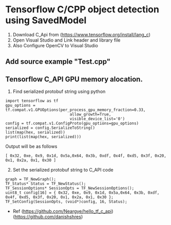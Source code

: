 # Tensorflow C/CPP object detection using SavedModel

1. Download C_Api from (https://www.tensorflow.org/install/lang_c)
2. Open Visual Studio and Link header and library file
3. Also Configure OpenCV to Visual Studio
## Add source example "Test.cpp"

## Tensorflow C_API GPU memory alocation.
1. Find serialized protobuf string using python
```
import tensorflow as tf  
gpu_options = tf.compat.v1.GPUOptions(per_process_gpu_memory_fraction=0.33, 
                            allow_growth=True,
                            visible_device_list='0')
config = tf.compat.v1.ConfigProto(gpu_options=gpu_options)
serialized = config.SerializeToString()
list(map(hex, serialized))
print(list(map(hex, serialized)))
```
Output will be as follows
```
[ 0x32, 0xe, 0x9, 0x1d, 0x5a,0x64, 0x3b, 0xdf, 0x4f, 0xd5, 0x3f, 0x20, 0x1, 0x2a, 0x1, 0x30 ]
```
2. Set the serialized protobuf string to C_API code

```
graph = TF_NewGraph();
TF_Status* Status = TF_NewStatus();
TF_SessionOptions* SessionOpts = TF_NewSessionOptions();
uint8_t config[16] = { 0x32, 0xe, 0x9, 0x1d, 0x5a,0x64, 0x3b, 0xdf, 0x4f, 0xd5, 0x3f, 0x20, 0x1, 0x2a, 0x1, 0x30 };
TF_SetConfig(SessionOpts, (void*)config, 16, Status);
```

* Ref (https://github.com/Neargye/hello_tf_c_api) (https://github.com/danishshres)
